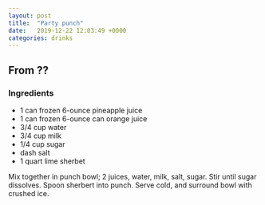 ```yaml
---
layout: post
title:  "Party punch"
date:   2019-12-22 12:03:49 +0000
categories: drinks
---
```


## From ??
### Ingredients
* 1 can frozen 6-ounce pineapple juice
* 1 can frozen 6-ounce can orange juice
* 3/4 cup water
* 3/4 cup milk
* 1/4 cup sugar
* dash salt
* 1 quart lime sherbet


Mix together in punch bowl; 2 juices, water, milk, salt, sugar. Stir until sugar dissolves. Spoon sherbert into punch. Serve cold, and surround bowl with crushed ice.
